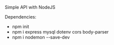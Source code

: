 Simple API with NodeJS

Dependencies:

 - npm init
 - npm i express mysql dotenv cors body-parser
 - npm i nodemon --save-dev
